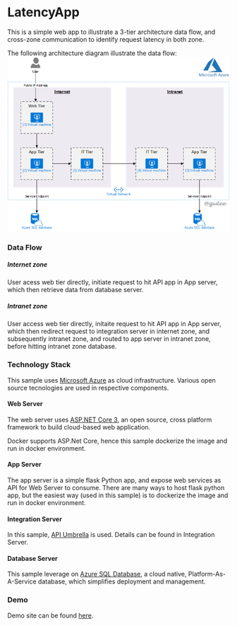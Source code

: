 # LatencyApp
This is a simple web app to illustrate a 3-tier architecture data flow, and cross-zone communication to identify request latency in both zone.

The following architecture diagram illustrate the data flow:
![architecture](./architecture.png)

### Data Flow
##### Internet zone
User acess web tier directly, initiate request to hit API app in App server, which then retrieve data from database server.

##### Intranet zone
User access web tier directly, initaite request to hit API app in App server, which then redirect request to integration server in internet zone, and subsequently intranet zone, and routed to app server in intranet zone, before hitting intranet zone database.

### Technology Stack
This sample uses [Microsoft Azure](https://azure.microsoft.com/en-us/) as cloud infrastructure. Various open source tecnologies are used in respective components.

#### Web Server
The web server uses [ASP.NET Core 3](https://docs.microsoft.com/en-us/aspnet/core/?view=aspnetcore-3.0), an open source, cross platform framework to build cloud-based web application.

Docker supports ASP.Net Core, hence this sample dockerize the image and run in docker environment.

#### App Server
The app server is a simple flask Python app, and expose web services as API for Web Server to consume. There are many ways to host flask python app, but the easiest way (used in this sample) is to dockerize the image and run in docker environment.

#### Integration Server
In this sample, [API Umbrella](https://apiumbrella.io/) is used. Details can be found in Integration Server.

#### Database Server
This sample leverage on [Azure SQL Database](https://azure.microsoft.com/en-us/services/sql-database/), a cloud native, Platform-As-A-Service database, which simplifies deployment and management.

### Demo
Demo site can be found [here](http://latency.tgynow.com/).